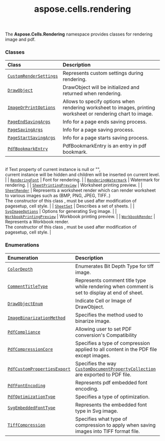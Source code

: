﻿---
title: aspose.cells.rendering
second_title: Aspose.Cells for Python via .NET API References
description: 
type: docs
weight: 10
url: /aspose.cells.rendering/
is_root: false
---

The **Aspose.Cells.Rendering**  namespace provides classes for rendering image and pdf.

### Classes
| Class | Description |
| :- | :- |
| [`CustomRenderSettings`](/cells/python-net/aspose.cells.rendering/customrendersettings) | Represents custom settings during rendering. |
| [`DrawObject`](/cells/python-net/aspose.cells.rendering/drawobject) | DrawObject will be initialized and returned when rendering. |
| [`ImageOrPrintOptions`](/cells/python-net/aspose.cells.rendering/imageorprintoptions) | Allows to specify options when rendering worksheet to images, printing worksheet or rendering chart to image. |
| [`PageEndSavingArgs`](/cells/python-net/aspose.cells.rendering/pageendsavingargs) | Info for a page ends saving process. |
| [`PageSavingArgs`](/cells/python-net/aspose.cells.rendering/pagesavingargs) | Info for a page saving process. |
| [`PageStartSavingArgs`](/cells/python-net/aspose.cells.rendering/pagestartsavingargs) | Info for a page starts saving process. |
| [`PdfBookmarkEntry`](/cells/python-net/aspose.cells.rendering/pdfbookmarkentry) | PdfBookmarkEntry is an entry in pdf bookmark.<br/>if Text property of current instance is null or "",<br/>current instance will be hidden and children will be inserted on current level. |
| [`RenderingFont`](/cells/python-net/aspose.cells.rendering/renderingfont) | Font for rendering. |
| [`RenderingWatermark`](/cells/python-net/aspose.cells.rendering/renderingwatermark) | Watermark for rendering. |
| [`SheetPrintingPreview`](/cells/python-net/aspose.cells.rendering/sheetprintingpreview) | Worksheet printing preview. |
| [`SheetRender`](/cells/python-net/aspose.cells.rendering/sheetrender) | Represents a worksheet render which can render worksheet to various images such as (BMP, PNG, JPEG, TIFF..)<br/>The constructor of this class , must be used after modification of pagesetup, cell style. |
| [`SheetSet`](/cells/python-net/aspose.cells.rendering/sheetset) | Describes a set of sheets. |
| [`SvgImageOptions`](/cells/python-net/aspose.cells.rendering/svgimageoptions) | Options for generating Svg image. |
| [`WorkbookPrintingPreview`](/cells/python-net/aspose.cells.rendering/workbookprintingpreview) | Workbook printing preview. |
| [`WorkbookRender`](/cells/python-net/aspose.cells.rendering/workbookrender) | Represents a Workbook render. <br/>The constructor of this class , must be used after modification of pagesetup, cell style. |


### Enumerations
| Enumeration | Description |
| :- | :- |
| [`ColorDepth`](/cells/python-net/aspose.cells.rendering/colordepth) | Enumerates Bit Depth Type for tiff image. |
| [`CommentTitleType`](/cells/python-net/aspose.cells.rendering/commenttitletype) | Represents comment title type while rendering when comment is set to display at end of sheet. |
| [`DrawObjectEnum`](/cells/python-net/aspose.cells.rendering/drawobjectenum) | Indicate Cell or Image of DrawObject. |
| [`ImageBinarizationMethod`](/cells/python-net/aspose.cells.rendering/imagebinarizationmethod) | Specifies the method used to binarize image. |
| [`PdfCompliance`](/cells/python-net/aspose.cells.rendering/pdfcompliance) | Allowing user to set PDF conversion's Compatibility |
| [`PdfCompressionCore`](/cells/python-net/aspose.cells.rendering/pdfcompressioncore) | Specifies a type of compression applied to all content in the PDF file except images. |
| [`PdfCustomPropertiesExport`](/cells/python-net/aspose.cells.rendering/pdfcustompropertiesexport) | Specifies the way [`CustomDocumentPropertyCollection`](/cells/python-net/aspose.cells.properties/customdocumentpropertycollection) are exported to PDF file. |
| [`PdfFontEncoding`](/cells/python-net/aspose.cells.rendering/pdffontencoding) | Represents pdf embedded font encoding. |
| [`PdfOptimizationType`](/cells/python-net/aspose.cells.rendering/pdfoptimizationtype) | Specifies a type of optimization. |
| [`SvgEmbeddedFontType`](/cells/python-net/aspose.cells.rendering/svgembeddedfonttype) | Represents the embedded font type in Svg image. |
| [`TiffCompression`](/cells/python-net/aspose.cells.rendering/tiffcompression) | Specifies what type of compression to apply when saving images into TIFF format file. |


